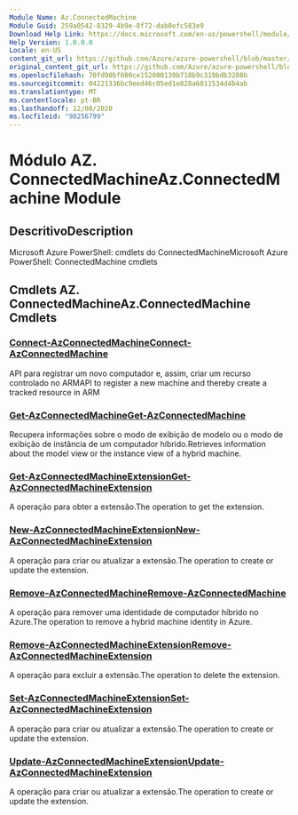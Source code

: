 ```yaml
---
Module Name: Az.ConnectedMachine
Module Guid: 259a0542-8329-4b9e-8f72-dab0efc583e9
Download Help Link: https://docs.microsoft.com/en-us/powershell/module/az.connectedmachine
Help Version: 1.0.0.0
Locale: en-US
content_git_url: https://github.com/Azure/azure-powershell/blob/master/src/ConnectedMachine/help/Az.ConnectedMachine.md
original_content_git_url: https://github.com/Azure/azure-powershell/blob/master/src/ConnectedMachine/help/Az.ConnectedMachine.md
ms.openlocfilehash: 70fd90bf600ce152000130b718b9c319bdb3288b
ms.sourcegitcommit: 04221336bc9eed46c05ed1e828a6811534d4b4ab
ms.translationtype: MT
ms.contentlocale: pt-BR
ms.lasthandoff: 12/08/2020
ms.locfileid: "98256799"
---
```

# <span data-ttu-id="67524-101">Módulo AZ. ConnectedMachine</span><span class="sxs-lookup"><span data-stu-id="67524-101">Az.ConnectedMachine Module</span></span>
## <span data-ttu-id="67524-102">Descritivo</span><span class="sxs-lookup"><span data-stu-id="67524-102">Description</span></span>
<span data-ttu-id="67524-103">Microsoft Azure PowerShell: cmdlets do ConnectedMachine</span><span class="sxs-lookup"><span data-stu-id="67524-103">Microsoft Azure PowerShell: ConnectedMachine cmdlets</span></span>

## <span data-ttu-id="67524-104">Cmdlets AZ. ConnectedMachine</span><span class="sxs-lookup"><span data-stu-id="67524-104">Az.ConnectedMachine Cmdlets</span></span>
### [<span data-ttu-id="67524-105">Connect-AzConnectedMachine</span><span class="sxs-lookup"><span data-stu-id="67524-105">Connect-AzConnectedMachine</span></span>](Connect-AzConnectedMachine.md)
<span data-ttu-id="67524-106">API para registrar um novo computador e, assim, criar um recurso controlado no ARM</span><span class="sxs-lookup"><span data-stu-id="67524-106">API to register a new machine and thereby create a tracked resource in ARM</span></span>

### [<span data-ttu-id="67524-107">Get-AzConnectedMachine</span><span class="sxs-lookup"><span data-stu-id="67524-107">Get-AzConnectedMachine</span></span>](Get-AzConnectedMachine.md)
<span data-ttu-id="67524-108">Recupera informações sobre o modo de exibição de modelo ou o modo de exibição de instância de um computador híbrido.</span><span class="sxs-lookup"><span data-stu-id="67524-108">Retrieves information about the model view or the instance view of a hybrid machine.</span></span>

### [<span data-ttu-id="67524-109">Get-AzConnectedMachineExtension</span><span class="sxs-lookup"><span data-stu-id="67524-109">Get-AzConnectedMachineExtension</span></span>](Get-AzConnectedMachineExtension.md)
<span data-ttu-id="67524-110">A operação para obter a extensão.</span><span class="sxs-lookup"><span data-stu-id="67524-110">The operation to get the extension.</span></span>

### [<span data-ttu-id="67524-111">New-AzConnectedMachineExtension</span><span class="sxs-lookup"><span data-stu-id="67524-111">New-AzConnectedMachineExtension</span></span>](New-AzConnectedMachineExtension.md)
<span data-ttu-id="67524-112">A operação para criar ou atualizar a extensão.</span><span class="sxs-lookup"><span data-stu-id="67524-112">The operation to create or update the extension.</span></span>

### [<span data-ttu-id="67524-113">Remove-AzConnectedMachine</span><span class="sxs-lookup"><span data-stu-id="67524-113">Remove-AzConnectedMachine</span></span>](Remove-AzConnectedMachine.md)
<span data-ttu-id="67524-114">A operação para remover uma identidade de computador híbrido no Azure.</span><span class="sxs-lookup"><span data-stu-id="67524-114">The operation to remove a hybrid machine identity in Azure.</span></span>

### [<span data-ttu-id="67524-115">Remove-AzConnectedMachineExtension</span><span class="sxs-lookup"><span data-stu-id="67524-115">Remove-AzConnectedMachineExtension</span></span>](Remove-AzConnectedMachineExtension.md)
<span data-ttu-id="67524-116">A operação para excluir a extensão.</span><span class="sxs-lookup"><span data-stu-id="67524-116">The operation to delete the extension.</span></span>

### [<span data-ttu-id="67524-117">Set-AzConnectedMachineExtension</span><span class="sxs-lookup"><span data-stu-id="67524-117">Set-AzConnectedMachineExtension</span></span>](Set-AzConnectedMachineExtension.md)
<span data-ttu-id="67524-118">A operação para criar ou atualizar a extensão.</span><span class="sxs-lookup"><span data-stu-id="67524-118">The operation to create or update the extension.</span></span>

### [<span data-ttu-id="67524-119">Update-AzConnectedMachineExtension</span><span class="sxs-lookup"><span data-stu-id="67524-119">Update-AzConnectedMachineExtension</span></span>](Update-AzConnectedMachineExtension.md)
<span data-ttu-id="67524-120">A operação para criar ou atualizar a extensão.</span><span class="sxs-lookup"><span data-stu-id="67524-120">The operation to create or update the extension.</span></span>

